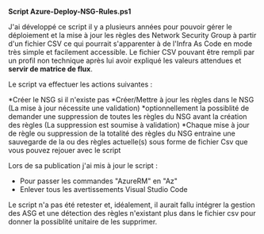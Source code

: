**Script Azure-Deploy-NSG-Rules.ps1**

J'ai développé ce script il y a plusieurs années pour pouvoir gérer le déploiement et la mise à jour les règles des Network Security Group à partir d'un fichier CSV ce qui pourrait s'apparenter à de l'Infra As Code en mode très simple et facilement accessible.
Le fichier CSV pouvant être rempli par un profil non technique après lui avoir expliqué les valeurs attendues et **servir de matrice de flux**.

Le script va effectuer les actions suivantes :

*Créer le NSG si il n'existe pas
*Créer/Mettre à jour les règles dans le NSG (La mise à jour nécessite une validation)
*optionnellement la possiblité de demander une suppression de toutes les règles du NSG avant la création des règles (La suppression est soumise à validation)
*Chaque mise à jour de règle ou suppression de la totalité des règles du NSG entraine une sauvegarde de la ou des règles actuelle(s) sous forme de fichier Csv que vous pouvez rejouer avec le script


Lors de sa publication j'ai mis à jour le script :

* Pour passer les commandes "AzureRM" en "Az"
* Enlever tous les avertissements Visual Studio Code

Le script n'a pas été retester et, idéalement, il aurait fallu intégrer la gestion des ASG et une détection des règles n'existant plus dans le fichier csv pour donner la possiblité unitaire de les supprimer.